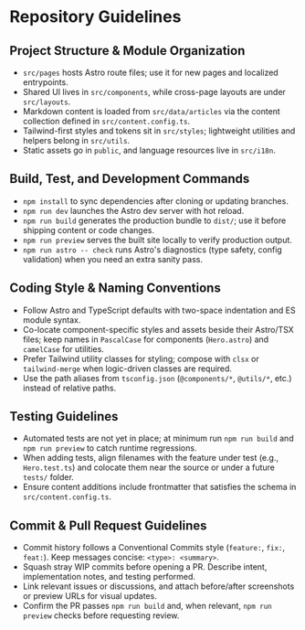 # Repository Guidelines

## Project Structure & Module Organization
- `src/pages` hosts Astro route files; use it for new pages and localized entrypoints.
- Shared UI lives in `src/components`, while cross-page layouts are under `src/layouts`.
- Markdown content is loaded from `src/data/articles` via the content collection defined in `src/content.config.ts`.
- Tailwind-first styles and tokens sit in `src/styles`; lightweight utilities and helpers belong in `src/utils`.
- Static assets go in `public`, and language resources live in `src/i18n`.

## Build, Test, and Development Commands
- `npm install` to sync dependencies after cloning or updating branches.
- `npm run dev` launches the Astro dev server with hot reload.
- `npm run build` generates the production bundle to `dist/`; use it before shipping content or code changes.
- `npm run preview` serves the built site locally to verify production output.
- `npm run astro -- check` runs Astro's diagnostics (type safety, config validation) when you need an extra sanity pass.

## Coding Style & Naming Conventions
- Follow Astro and TypeScript defaults with two-space indentation and ES module syntax.
- Co-locate component-specific styles and assets beside their Astro/TSX files; keep names in `PascalCase` for components (`Hero.astro`) and `camelCase` for utilities.
- Prefer Tailwind utility classes for styling; compose with `clsx` or `tailwind-merge` when logic-driven classes are required.
- Use the path aliases from `tsconfig.json` (`@components/*`, `@utils/*`, etc.) instead of relative paths.

## Testing Guidelines
- Automated tests are not yet in place; at minimum run `npm run build` and `npm run preview` to catch runtime regressions.
- When adding tests, align filenames with the feature under test (e.g., `Hero.test.ts`) and colocate them near the source or under a future `tests/` folder.
- Ensure content additions include frontmatter that satisfies the schema in `src/content.config.ts`.

## Commit & Pull Request Guidelines
- Commit history follows a Conventional Commits style (`feature:`, `fix:`, `feat:`). Keep messages concise: `<type>: <summary>`.
- Squash stray WIP commits before opening a PR. Describe intent, implementation notes, and testing performed.
- Link relevant issues or discussions, and attach before/after screenshots or preview URLs for visual updates.
- Confirm the PR passes `npm run build` and, when relevant, `npm run preview` checks before requesting review.
